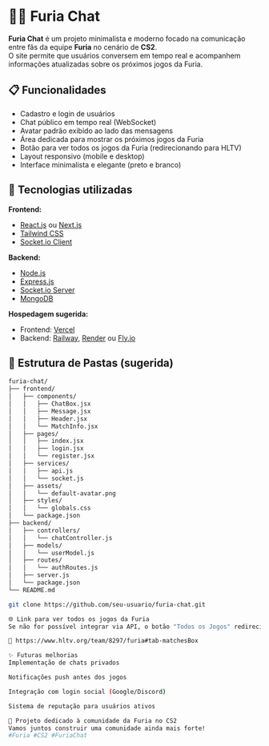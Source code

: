 # 🖤🤍 Furia Chat

**Furia Chat** é um projeto minimalista e moderno focado na comunicação entre fãs da equipe **Furia** no cenário de **CS2**.  
O site permite que usuários conversem em tempo real e acompanhem informações atualizadas sobre os próximos jogos da Furia.

## 📋 Funcionalidades

- Cadastro e login de usuários
- Chat público em tempo real (WebSocket)
- Avatar padrão exibido ao lado das mensagens
- Área dedicada para mostrar os próximos jogos da Furia
- Botão para ver todos os jogos da Furia (redirecionando para HLTV)
- Layout responsivo (mobile e desktop)
- Interface minimalista e elegante (preto e branco)

## 🎨 Tecnologias utilizadas

**Frontend:**
- [React.js](https://reactjs.org/) ou [Next.js](https://nextjs.org/)
- [Tailwind CSS](https://tailwindcss.com/)
- [Socket.io Client](https://socket.io/)

**Backend:**
- [Node.js](https://nodejs.org/)
- [Express.js](https://expressjs.com/)
- [Socket.io Server](https://socket.io/)
- [MongoDB](https://www.mongodb.com/)

**Hospedagem sugerida:**
- Frontend: [Vercel](https://vercel.com/)
- Backend: [Railway](https://railway.app/), [Render](https://render.com/) ou [Fly.io](https://fly.io/)

## 📂 Estrutura de Pastas (sugerida)

```bash
furia-chat/
├── frontend/
│   ├── components/
│   │   ├── ChatBox.jsx
│   │   ├── Message.jsx
│   │   ├── Header.jsx
│   │   └── MatchInfo.jsx
│   ├── pages/
│   │   ├── index.jsx
│   │   ├── login.jsx
│   │   └── register.jsx
│   ├── services/
│   │   ├── api.js
│   │   └── socket.js
│   ├── assets/
│   │   └── default-avatar.png
│   ├── styles/
│   │   └── globals.css
│   └── package.json
├── backend/
│   ├── controllers/
│   │   └── chatController.js
│   ├── models/
│   │   └── userModel.js
│   ├── routes/
│   │   └── authRoutes.js
│   ├── server.js
│   └── package.json
└── README.md

git clone https://github.com/seu-usuario/furia-chat.git

🌐 Link para ver todos os jogos da Furia
Se não for possível integrar via API, o botão "Todos os Jogos" redirecionará para:

🔗 https://www.hltv.org/team/8297/furia#tab-matchesBox

✨ Futuras melhorias
Implementação de chats privados

Notificações push antes dos jogos

Integração com login social (Google/Discord)

Sistema de reputação para usuários ativos

🖤 Projeto dedicado à comunidade da Furia no CS2
Vamos juntos construir uma comunidade ainda mais forte!
#Furia #CS2 #FuriaChat
